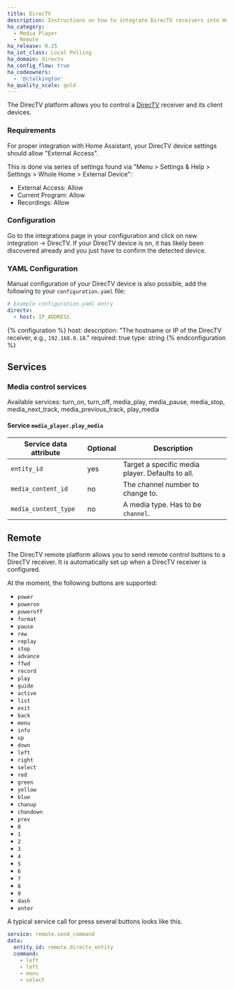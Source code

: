 ```yaml
---
title: DirecTV
description: Instructions on how to integrate DirecTV receivers into Home Assistant.
ha_category:
  - Media Player
  - Remote
ha_release: 0.25
ha_iot_class: Local Polling
ha_domain: directv
ha_config_flow: true
ha_codeowners:
  - '@ctalkington'
ha_quality_scale: gold
---
```


The DirecTV platform allows you to control a [DirecTV](https://www.directv.com) receiver and its client devices.

### Requirements

For proper integration with Home Assistant, your DirecTV device settings should allow "External Access".

This is done via series of settings found via "Menu > Settings & Help > Settings > Whole Home > External Device":

- External Access: Allow
- Current Program: Allow
- Recordings: Allow

### Configuration

Go to the integrations page in your configuration and click on new integration -> DirecTV.
If your DirecTV device is on, it has likely been discovered already and you just have to confirm the detected device.

### YAML Configuration

Manual configuration of your DirecTV device is also possible, add the following to your `configuration.yaml` file:


```yaml
# Example configuration.yaml entry
directv:
  - host: IP_ADDRESS
```

{% configuration %}
host:
  description: "The hostname or IP of the DirecTV receiver, e.g., `192.168.0.10`."
  required: true
  type: string
{% endconfiguration %}

## Services

### Media control services

Available services: turn_on, turn_off, media_play, media_pause, media_stop, media_next_track, media_previous_track, play_media

#### Service `media_player.play_media`

| Service data attribute | Optional | Description                                                                                                                                                            |
| -----------------------| -------- | ---------------------------------------------------------------------------------------------------------------------------------------------------------------------- |
| `entity_id`            |      yes | Target a specific media player. Defaults to all.                                                                                                                       |
| `media_content_id`     |       no | The channel number to change to.                   |
| `media_content_type`   |       no | A media type. Has to be `channel`.

## Remote

The DirecTV remote platform allows you to send remote control buttons to a DirecTV receiver. It is automatically set up when a DirecTV receiver is configured.

At the moment, the following buttons are supported:

- `power`
- `poweron`
- `poweroff`
- `format`
- `pause`
- `rew`
- `replay`
- `stop`
- `advance`
- `ffwd`
- `record`
- `play`
- `guide`
- `active`
- `list`
- `exit`
- `back`
- `menu`
- `info`
- `up`
- `down`
- `left`
- `right`
- `select`
- `red`
- `green`
- `yellow`
- `blue`
- `chanup`
- `chandown`
- `prev`
- `0`
- `1`
- `2`
- `3`
- `4`
- `5`
- `6`
- `7`
- `8`
- `9`
- `dash`
- `enter`

A typical service call for press several buttons looks like this.

```yaml
service: remote.send_command
data:
  entity_id: remote.directv_entity
  command:
    - left
    - left
    - menu
    - select
```
